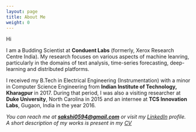```yaml
---
layout: page
title: About Me
weight: 0
---
```


Hi

I am a Budding Scientist at <strong> Conduent Labs</strong> (formerly, Xerox Research Centre India). My research focuses on various aspects of machine leanring, particularly in the domains of text analysis, time-series forecasting, deep-learning and distributed platforms. 

I received my B.Tech in Electrical Engineering (Instrumentation) with a minor in Computer Science Engineering from <strong> Indian Institute of Technology, Kharagpur</strong> in 2017. During that period, I was also a visiting researcher at <strong>Duke University</strong>, North Carolina in 2015 and an internee at <strong>TCS Innovation Labs</strong>, Gugaon, India in the year 2016. 


<i>You can reach me at <strong>sakshi0594@gmail.com</strong> or visit my [LinkedIn](https://www.linkedin.com/in/sakshi-agarwal-6a8b6186) profile. A short description of my works is present in my [CV](https://sakshiagarwal.github.io/Sakshi.pdf) </i>


<font size="-1">
  </font>
